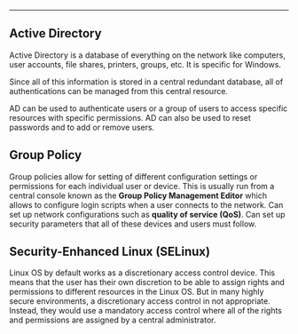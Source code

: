 
---

## Active Directory 

Active Directory is a database of everything on the network like computers, user accounts, file shares, printers, groups, etc. It is specific for Windows. 

Since all of this information is stored in a central redundant database, all of authentications can be managed from this central resource.

AD can be used to authenticate users or a group of users to access specific resources with specific permissions. AD can also be used to reset passwords and to add or remove users.

## Group Policy

Group policies allow for setting of different configuration settings or permissions for each individual user or device. This is usually run from a central console known as the **Group Policy Management Editor** which allows to configure login scripts when a user connects to the network. Can set up network configurations such as **quality of service (QoS)**. Can set up security parameters that all of these devices and users must follow. 

## Security-Enhanced Linux (SELinux)

Linux OS by default works as a discretionary access control device. This means that the user has their own discretion to be able to assign rights and permissions to different resources in the Linux OS. But in many highly secure environments, a discretionary access control in not appropriate. Instead, they would use a mandatory access control where all of the rights and permissions are assigned by a central administrator. 